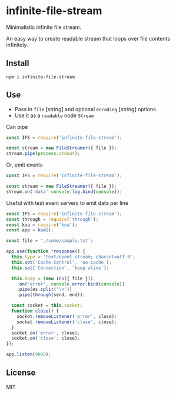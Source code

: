 # infinite-file-stream
Minimalistic infinite file stream.

An easy way to create readable stream that loops over file contents infinitely. 

## Install

`npm i infinite-file-stream`

## Use

* Pass in `file` [string] and optional `encoding` [string] options.
* Use it as a `readable` node `Stream`

Can pipe

``` js
const IFS = require('infinite-file-stream');

const stream = new FileStreamer({ file });
stream.pipe(process.stdout);

```

Or, emit events

``` js
const IFS = require('infinite-file-stream');

const stream = new FileStreamer({ file });
stream.on('data' console.log.bind(console));
```

Useful with test event servers to emit data per line

``` js
const IFS = require('infinite-file-stream');
const through = require('through');
const koa = require('koa');
const app = koa();

const file = './some/sample.txt';

app.use(function *response() {
  this.type = 'text/event-stream; charset=utf-8';
  this.set('Cache-Control', 'no-cache');
  this.set('Connection', 'keep-alive');

  this.body = (new IFS({ file }))
    .on('error', console.error.bind(console))
    .pipe(es.split('\n'))
    .pipe(through(send, end));

  const socket = this.socket;
  function close() {
    socket.removeListener('error', close);
    socket.removeListener('close', close);
  }
  socket.on('error', close);
  socket.on('close', close);
});

app.listen(9000);

```

## License

MIT